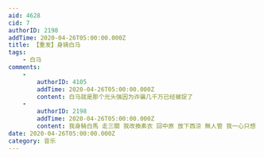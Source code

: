 ```yaml
---
aid: 4628
cid: 7
authorID: 2198
addTime: 2020-04-26T05:00:00.000Z
title: 【重发】身骑白马
tags:
    - 白马
comments:
    -
        authorID: 4105
        addTime: 2020-04-26T05:00:00.000Z
        content: 白马就是那个光头强因为诈骗几千万已经被捉了
    -
        authorID: 2198
        addTime: 2020-04-26T05:00:00.000Z
        content: 我身騎白馬 走三關 我改換素衣 回中原 放下西涼 無人管 我一心只想 王寶釧
date: 2020-04-26T05:00:00.000Z
category: 音乐
---
```



